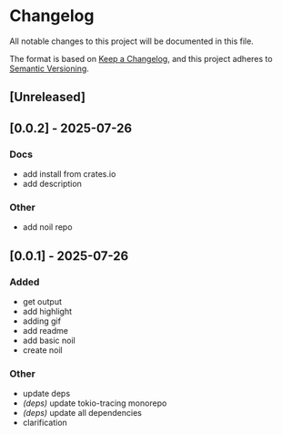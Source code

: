 # Changelog
All notable changes to this project will be documented in this file.

The format is based on [Keep a Changelog](https://keepachangelog.com/en/1.0.0/),
and this project adheres to [Semantic Versioning](https://semver.org/spec/v2.0.0.html).

## [Unreleased]

## [0.0.2] - 2025-07-26

### Docs
- add install from crates.io
- add description

### Other
- add noil repo

## [0.0.1] - 2025-07-26

### Added
- get output
- add highlight
- adding gif
- add readme
- add basic noil
- create noil

### Other
- update deps
- *(deps)* update tokio-tracing monorepo
- *(deps)* update all dependencies
- clarification

